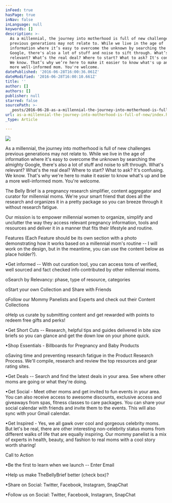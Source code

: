 ```yaml
---
inFeed: true
hasPage: true
inNav: false
inLanguage: null
keywords: []
description: >-
  As a millennial, the journey into motherhood is full of new challenges
  previous generations may not relate to. While we live in the age of
  information where it’s easy to overcome the unknown by searching the almighty
  Google, there's also a lot of stuff and noise to sift through. What’s
  relevant? What’s the real deal? Where to start? What to ask? It's confusing.
  We know. That’s why we’re here to make it easier to know what's up and be a
  more well-informed mom. You're welcome. 
datePublished: '2016-06-28T16:00:36.061Z'
dateModified: '2016-06-28T16:00:10.661Z'
title: ''
author: []
authors: []
publisher: null
starred: false
sourcePath: >-
  _posts/2016-06-28-as-a-millennial-the-journey-into-motherhood-is-full-of-new.md
url: as-a-millennial-the-journey-into-motherhood-is-full-of-new/index.html
_type: Article

---
```

![](https://the-grid-user-content.s3-us-west-2.amazonaws.com/09833c4e-29bf-4ddc-b47c-3cd0a5e1d5db.jpg)

As a millennial, the journey into motherhood is full of new challenges previous generations may not relate to. While we live in the age of information where it's easy to overcome the unknown by searching the almighty Google, there's also a lot of stuff and noise to sift through. What's relevant? What's the real deal? Where to start? What to ask? It's confusing. We know. That's why we're here to make it easier to know what's up and be a more well-informed mom. You're welcome. 

The Belly Brief is a pregnancy research simplifier, content aggregator and curator for millennial moms. We're your smart friend that does all the research and organizes it in a pretty package so you can breeze through it without research fatigue.

Our mission is to empower millennial women to organize, simplify and unclutter the way they access relevant pregnancy information, tools and resources and deliver it in a manner that fits their lifestyle and routine. 

  
  
  
  
  
  
  
Features (Each Feature should be its own section with a photo demonstrating how it works based on a millennial mom's routine -- I will work on the design, but in the meantime, you can use the content below as place holder?). 

•Get informed -- With out curation tool, you can access tons of verified, well sourced and fact checked info contributed by other millennial moms.

oSearch by Relevancy: phase, type of resource, categories

oStart your own Collection and Share with Friends

oFollow our Mommy Panelists and Experts and check out their Content Collections

oHelp us curate by submitting content and get rewarded with points to redeem free gifts and perks! 

•Get Short Cuts -- Research, helpful tips and guides delivered in bite size briefs so you can glance and get the down low on your phone quick. 

•Shop Essentials - Billboards for Pregnancy and Baby Products 

oSaving time and preventing research fatigue in the Product Research Process. We'll compile, research and review the top resources and gear rating sites.

•Get Deals -- Search and find the latest deals in your area. See where other moms are going or what they're doing.

•Get Social - Meet other moms and get invited to fun events in your area. You can also receive access to awesome discounts, exclusive access and giveaways from spas, fitness classes to care packages. You can share your social calendar with friends and invite them to the events. This will also sync with your Gmail calendar.

•Get Inspired - Yes, we all gawk over cool and gorgeous celebrity moms. But let's be real, there are other interesting non-celebrity status moms from different walks of life that are equally inspiring. Our mommy panelist is a mix of experts in health, beauty, and fashion to real moms with a cool story worth sharing! 

Call to Action

•Be the first to learn when we launch -- Enter Email

•Help us make TheBellyBrief better (check box)?

•Share on Social: Twitter, Facebook, Instagram, SnapChat 

•Follow us on Social: Twitter, Facebook, Instagram, SnapChat